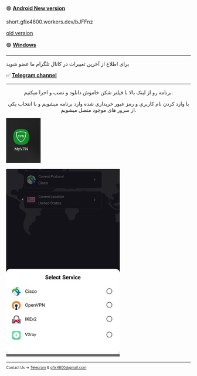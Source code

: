 

🟢 [**Android New version**](https://www.mediafire.com/file/h32eciarta79dsb/myvpn-2.3.apk/file) 

short.gfix4600.workers.dev/bJFFnz

 [old veraion](https://www.mediafire.com/file/tkjuj75v8gh8s5q/MY+VPN+1.9.0.apk/file)


🟢 [**Windows**](http://uplnk.com/f/f99ba404/my_vpn.windows.zip)

_____________________________________________________


برای اطلاع از آخرین تغییرات در کانال تلگرام ما عضو شوید

✅ [**Telegram channel**](https://t.me/+TOnGIN-7yqE8tPxm)

---

<center> 
        <p>
 برنامه رو از لینک بالا با فیلتر شکن خاموش دانلود و نصب و اجرا میکنیم.

با وارد کردن نام کاربری و رمز عبور خریداری شده وارد برنامه میشویم و با انتخاب یکی از سرور های موجود متصل میشویم.
        </p>
</center>


![alt text](myvpn/my1.jpg "Title")<small>

![alt text](myvpn/my4.jpg "Title")<small>


________________________________________

Contact Us → [Telegram](http://t.me/fastfixgsm) & [gfix4600@gmail.com](mailto:gfix4600@gmail.com)   
